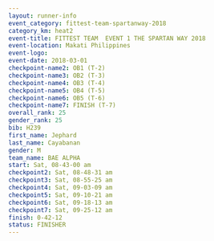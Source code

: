 ```yaml
---
layout: runner-info 
event_category: fittest-team-spartanway-2018 
category_km: heat2 
event-title: FITTEST TEAM  EVENT 1 THE SPARTAN WAY 2018 
event-location: Makati Philippines 
event-logo: 
event-date: 2018-03-01 
checkpoint-name2: OB1 (T-2) 
checkpoint-name3: OB2 (T-3) 
checkpoint-name4: OB3 (T-4) 
checkpoint-name5: OB4 (T-5) 
checkpoint-name6: OB5 (T-6) 
checkpoint-name7: FINISH (T-7) 
overall_rank: 25
gender_rank: 25
bib: H239
first_name: Jephard
last_name: Cayabanan
gender: M
team_name: BAE ALPHA
start: Sat, 08-43-00 am
checkpoint2: Sat, 08-48-31 am
checkpoint3: Sat, 08-55-25 am
checkpoint4: Sat, 09-03-09 am
checkpoint5: Sat, 09-10-21 am
checkpoint6: Sat, 09-18-13 am
checkpoint7: Sat, 09-25-12 am
finish: 0-42-12
status: FINISHER
---
```

